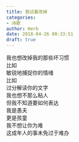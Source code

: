 ```yaml
---  
title: 我试着改掉  
categories:  
- 诗歌  
author: Herb  
date: 2018-04-26 00:33:51  
draft: true
---  
```

我也想改掉我的那些坏习惯  
比如  
敏锐地捕捉你的情绪  
比如  
过分解读你的文字  
我也想不那么粘人  
但我不知道要如何表达    
我是愚夫  
更是孩童  
我不想让你为难  
这成年人的事未免过于难办